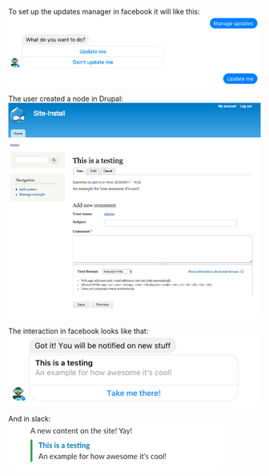 To set up the updates manager in facebook it will like this:
![Setup](../../images/drupal_usecase/facebook_setup.png)

The user created a node in Drupal:
![Setup](../../images/drupal_usecase/drupal_node.png)

The interaction in facebook looks like that:
![Setup](../../images/drupal_usecase/facebook_example.png)

And in slack:
![Setup](../../images/drupal_usecase/slack_example.png)
